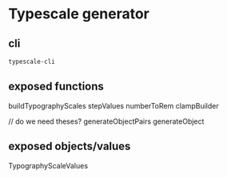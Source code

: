 # Typescale generator

## cli

```zsh
typescale-cli
```

## exposed functions

buildTypographyScales
stepValues
numberToRem
clampBuilder

// do we need theses?
generateObjectPairs
generateObject

## exposed objects/values

TypographyScaleValues
